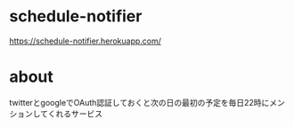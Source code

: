 # schedule-notifier

https://schedule-notifier.herokuapp.com/

# about

twitterとgoogleでOAuth認証しておくと次の日の最初の予定を毎日22時にメンションしてくれるサービス
